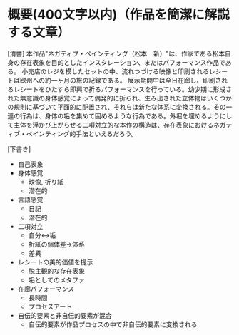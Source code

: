 # 概要(400文字以内)（作品を簡潔に解説する文章）

[清書]
本作品"ネガティブ・ペインティング（松本　新）"は、作家である松本自身の存在表象を目的としたインスタレーション、またはパフォーマンス作品である。
小売店のレジを模したセットの中、流れつづける映像と印刷されるレシートは欧州への約一ヶ月の旅の記録である。
展示期間中は全日在廊し、印刷されるレシートをひたすら即興で折るパフォーマンスを行っている。幼少期に形成された無意識の身体感覚によって偶発的に折られ、生み出された立体物はいくつかの規則に基づいて平面的に配置され、それらは新たな体系に変換される。その一連の行為は、身体の垢を集めて固めるような行為である。外堀を埋めるようにして主体を浮かび上がらせる二項対立的な本作の構造は、存在表象におけるネガティブ・ペインティング的手法といえるだろう。

[下書き]
- 自己表象
- 身体感覚
  - 映像, 折り紙
  - 潜在的
- 言語感覚
  - 日記
  - 潜在的
- 二項対立
  - 自分<->垢
  - 折紙の個体差->体系
  - 差異
- レシートの美的価値を提示
  - 脱主観的な存在表象
  - 垢としてのメタファ
- 在廊パフォーマンス
  - 長時間
  - プロセスアート
- 自伝的要素と非自伝的要素が混合
  - 自伝的要素が作品プロセスの中で非自伝的要素に変換される
